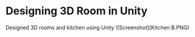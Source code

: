 # Designing 3D Room in Unity
 Designed 3D rooms and kitchen using Unity
 ![Screenshot](Kitchen B.PNG)
